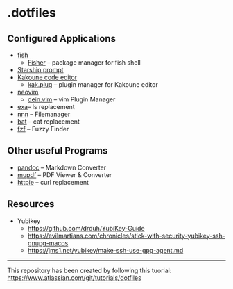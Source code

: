 # .dotfiles

## Configured Applications

* [fish](https://fishshell.com/)
  * [Fisher](https://github.com/jorgebucaran/fisher) – package manager for fish shell
* [Starship prompt](https://starship.rs/)
* [Kakoune code editor](https://kakoune.org/)
    * [kak.plug](https://github.com/andreyorst/plug.kak) – plugin manager for Kakoune editor
* [neovim](https://neovim.io/)
  * [dein.vim](https://github.com/Shougo/dein.vim) – vim Plugin Manager
* [exa](https://the.exa.website/)– ls replacement
* [nnn](https://github.com/jarun/nnn) – Filemanager
* [bat](https://github.com/sharkdp/bat) – cat replacement
* [fzf](https://github.com/junegunn/fzf) – Fuzzy Finder


## Other useful Programs

* [pandoc](https://pandoc.org/) – Markdown Converter
* [mupdf](https://mupdf.com/) – PDF Viewer & Converter
* [httpie](https://httpie.org/) – curl replacement

## Resources

* Yubikey
  * https://github.com/drduh/YubiKey-Guide
  * https://evilmartians.com/chronicles/stick-with-security-yubikey-ssh-gnupg-macos
  * https://jms1.net/yubikey/make-ssh-use-gpg-agent.md

---

This repository has been created by following this tuorial:
https://www.atlassian.com/git/tutorials/dotfiles
